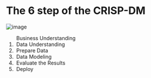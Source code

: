 
# The 6 step of the CRISP-DM 

![image](https://user-images.githubusercontent.com/94874696/201548343-a1fb3af7-52a8-46d7-b694-fbc90135a7de.png)

<ol> Business Understanding
<li> Data Understanding
<li> Prepare Data
<li> Data Modeling
<li> Evaluate the Results
<li> Deploy
